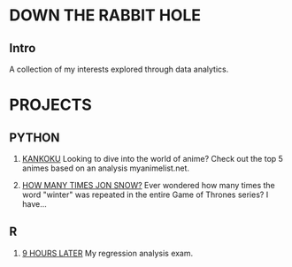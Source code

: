 # DOWN THE RABBIT HOLE  

## Intro
A collection of my interests explored through data analytics.

# PROJECTS

## PYTHON
1. [KANKOKU](https://github.com/AnneLynsha/Down-The-Rabbit-Hole/blob/main/Kankoku.ipynb)
Looking to dive into the world of anime? Check out the top 5 animes based on an analysis myanimelist.net.

2. [HOW MANY TIMES JON SNOW?](https://github.com/AnneLynsha/Down-The-Rabbit-Hole/blob/main/HOW-MANY-TIMES-JON-SOW.ipynb)
Ever wondered how many times the word "winter" was repeated in the entire Game of Thrones series? I have... 

## R 
1. [9 HOURS LATER](https://github.com/AnneLynsha/Down-The-Rabbit-Hole/blob/main/Equity-Analysis.R)
My regression analysis exam.
